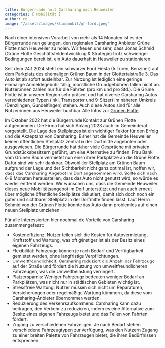 ```yaml
---
title: Bürgerrunde holt Carsharing nach Heuweiler
categories: [ Mobilität ]
author: co
image: "/assets/images/klimamobil/gf-ford.jpeg"
---
```

Nach einer intensiven Vorarbeit von mehr als 14 Monaten ist es der Bürgerrunde nun gelungen, den regionalen Carsharing Anbieter Grüne Flotte nach Heuweiler zu holen. Wir freuen uns sehr, dass Jonas Schmid (Grüne Flotte Geschäftsfeldentwicklung & Strategie) trotz schwieriger Bedingungen bereit ist, ein Auto dauerhaft in Heuweiler zu stationieren. 

Seit dem 24.1.2024 steht ein schwarzer Ford Fiesta (5 Türen, Benziner) auf dem Parkplatz des ehemaligen Grünen Baum in der Glottertalstraße 3. Das Auto ist ab sofort ausleihbar. Zur Nutzung ist lediglich eine geringe einmalige Anmeldegebühr fällig, monatliche Grundgebühren fallen nicht an. Nutzer:innen zahlen nur für die Fahrten (pro km und pro Std.). Die Grüne Flotte ist in unserer Region sehr präsent und hat diverse Carsharing Autos verschiedener Typen (inkl. Transporter und 9-Sitzer) im näheren Umkreis (Denzlingen, Gundelfingen) stehen. Auch diese Autos sind für alle Nutzer:innen aus Heuweiler buchbar. Alle Infos zur [Grünen Flotte](https://gruene-flotte.com/carsharing/).

Im Oktober 2022 hat die Bürgerrunde Kontakt zur Grünen Flotte aufgenommen. Die Firma hat sich Anfang 2023 auch im Gemeinderat vorgestellt. Die Lage des Stellplatzes ist ein wichtiger Faktor für den Erfolg und die Akzeptanz von Carsharing. Bisher hat die Gemeinde Heuweiler keinen öffentlichen Stellplatz zentral in der Dorfmitte angeboten oder ausgewiesen. Die Bürgerrunde hat daher viele Gespräche mit privaten Grundstücksbesitzern geführt, um eine Alternative zu finden. Frau Bank vom Grünen Baum vermietet nun einen ihrer Parkplätze an die Grüne Flotte. Dafür sind wir sehr dankbar. Obwohl der Stellplatz am Grünen Baum aufgrund der Lage und der Sichtbarkeit nicht ganz optimal ist, hoffen wir, dass das Carsharing Angebot im Dorf angenommen wird. Sollte sich nach 6-9 Monaten herausstellen, dass das Auto nicht genutzt wird, so würde es wieder entfernt werden. Wir wünschen uns, dass die Gemeinde Heuweiler dieses neue Mobilitätsangebot im Dorf unterstützt und nun auch erneut über mögliche öffentliche Stellplätze diskutiert, damit sich doch noch ein guter und sichtbarer Stellplatz in der Dorfmitte finden lässt. Laut Herrn Schmid von der Grünen Flotte könnte das Auto dann problemlos auf einen neuen Stellplatz umziehen.

Für alle Interessierten hier nochmal die Vorteile von Carsharing zusammengefasst:
* Kosteneffizienz: Nutzer teilen sich die Kosten für Autovermietung, Kraftstoff und Wartung, was oft günstiger ist als der Besitz eines eigenen Fahrzeugs.
* Flexibilität: Fahrzeuge können je nach Bedarf und Verfügbarkeit gemietet werden, ohne langfristige Verpflichtungen.
* Umweltfreundlichkeit: Carsharing reduziert die Anzahl der Fahrzeuge auf der Straße und fördert die Nutzung von umweltfreundlicheren Fahrzeugen, was die Umweltbelastung verringert.
* Platzersparnis: Weniger Fahrzeuge bedeuten weniger Bedarf an Parkplätzen, was nicht nur in städtischen Gebieten wichtig ist.
* Stressfreie Wartung: Nutzer müssen sich nicht um Reparaturen, Versicherungen oder regelmäßige Wartung kümmern, da diese vom Carsharing-Anbieter übernommen werden.
* Reduzierung des Verkehrsaufkommens: Carsharing kann dazu beitragen, den Verkehr zu reduzieren, indem es eine Alternative zum Besitz eines eigenen Fahrzeugs bietet und das Teilen von Fahrten fördert.
* Zugang zu verschiedenen Fahrzeugen: Je nach Bedarf stehen verschiedene Fahrzeugtypen zur Verfügung, was den Nutzern Zugang zu einer breiten Palette von Fahrzeugen bietet, die ihren Bedürfnissen entsprechen.
